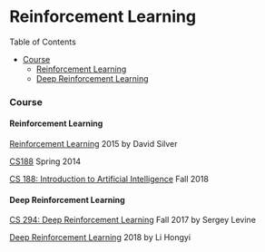 # Reinforcement Learning

Table of Contents
- <a href="#course">Course</a>
  - <a href="#RL">Reinforcement Learning</a>
  - <a href="#DRL">Deep Reinforcement Learning</a>


### <a name="course">Course</a>

#### <a name="RL">Reinforcement Learning</a>

[Reinforcement Learning](http://www0.cs.ucl.ac.uk/staff/D.Silver/web/Teaching.html) 2015 by David Silver

[CS188](http://ai.berkeley.edu/home.html) Spring 2014

[CS 188: Introduction to Artificial Intelligence](http://www-inst.eecs.berkeley.edu/~cs188/fa18/) Fall 2018

#### <a name="DRL">Deep Reinforcement Learning</a>

[CS 294: Deep Reinforcement Learning](http://rail.eecs.berkeley.edu/deeprlcourse-fa17/index.html) Fall 2017 by Sergey Levine

[Deep Reinforcement Learning](https://www.youtube.com/watch?v=z95ZYgPgXOY&list=PLJV_el3uVTsODxQFgzMzPLa16h6B8kWM_) 2018 by Li Hongyi





